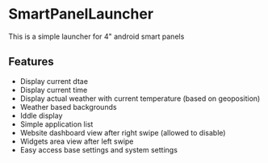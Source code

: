 # SmartPanelLauncher

This is a simple launcher for 4" android smart panels

## Features
- Display current dtae
- Display current time
- Display actual weather with current temperature (based on geoposition)
- Weather based backgrounds
- Iddle display
- Simple application list
- Website dashboard view after right swipe (allowed to disable)
- Widgets area view after left swipe
- Easy access base settings and system settings
